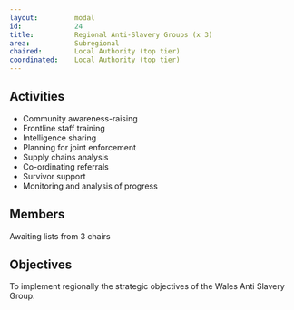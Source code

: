 ```yaml
---
layout: 		modal
id: 			24
title: 			Regional Anti-Slavery Groups (x 3)
area: 			Subregional
chaired: 		Local Authority (top tier)
coordinated:	Local Authority (top tier)
---
```


Activities
----------

* Community awareness-raising
* Frontline staff training
* Intelligence sharing
* Planning for joint enforcement
* Supply chains analysis
* Co-ordinating referrals
* Survivor support
* Monitoring and analysis of progress

Members
-------

Awaiting lists from 3 chairs

Objectives
----------

To implement regionally the strategic objectives of the Wales Anti Slavery Group.